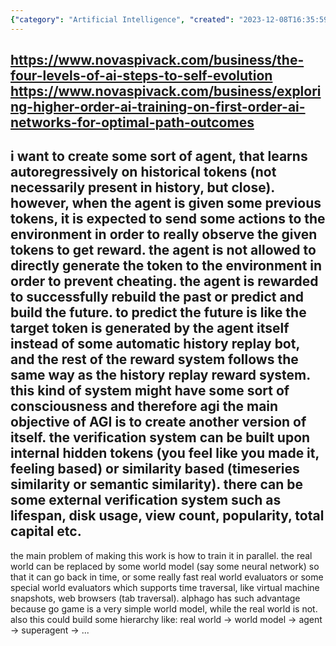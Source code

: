 ```yaml
---
{"category": "Artificial Intelligence", "created": "2023-12-08T16:35:59.011Z", "date": "2023-12-08 16:35:59", "description": "This article delves into the creation of an advanced AI agent that utilizes historical data for learning and forecasting future events to earn rewards. Additionally, the agent interacts with a world model to prevent cheating and establishes a hierarchy of superagents.", "modified": "2023-12-13T10:18:37.842Z", "tags": ["AI", "Agent", "Learning", "Historical Data", "Prediction", "World Model", "Superagents"], "title": "How to create cybergod"}
---
```

https://www.novaspivack.com/business/the-four-levels-of-ai-steps-to-self-evolution
https://www.novaspivack.com/business/exploring-higher-order-ai-training-on-first-order-ai-networks-for-optimal-path-outcomes
---
i want to create some sort of agent, that learns autoregressively on historical tokens (not necessarily present in history, but close). however, when the agent is given some previous tokens, it is expected to send some actions to the environment in order to really observe the given tokens to get reward. the agent is not allowed to directly generate the token to the environment in order to prevent cheating. the agent is rewarded to successfully rebuild the past or predict and build the future. to predict the future is like the target token is generated by the agent itself instead of some automatic history replay bot, and the rest of the reward system follows the same way as the history replay reward system. this kind of system might have some sort of consciousness and therefore agi
the main objective of AGI is to create another version of itself.
the verification system can be built upon internal hidden tokens (you feel like you made it, feeling based) or similarity based (timeseries similarity or semantic similarity). there can be some external verification system such as lifespan, disk usage, view count, popularity, total capital etc.
---
the main problem of making this work is how to train it in parallel. the real world can be replaced by some world model (say some neural network) so that it can go back in time, or some really fast real world evaluators or some special world evaluators which supports time traversal, like virtual machine snapshots, web browsers (tab traversal). alphago has such advantage because go game is a very simple world model, while the real world is not.
also this could build some hierarchy like: real world -> world model -> agent -> superagent -> ...